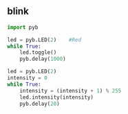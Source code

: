 
## blink
```Python
import pyb

led = pyb.LED(2)    #Red
while True:
    led.toggle()
    pyb.delay(1000)
```


```Python
led = pyb.LED(2)
intensity = 0
while True:
    intensity = (intensity + 1) % 255
    led.intensity(intensity)
    pyb.delay(20)
```
